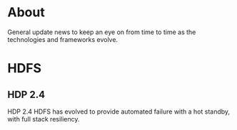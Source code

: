 # About

General update news to keep an eye on from time to time as the technologies and frameworks evolve.

# HDFS

## HDP 2.4

HDP 2.4 HDFS has evolved to provide automated failure with a hot standby, with full stack resiliency. 
